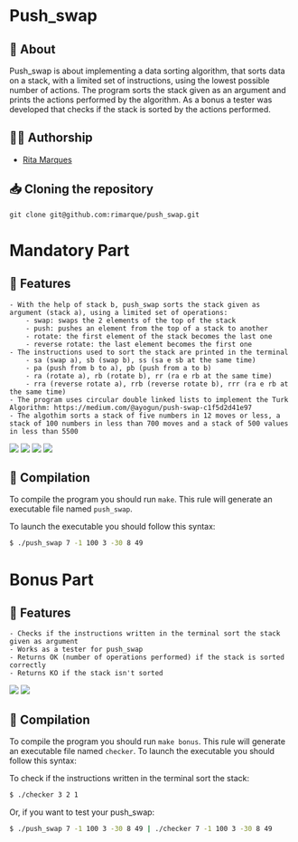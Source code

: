 # **Push_swap**

## :speech_balloon: **About**
Push_swap is about implementing a data sorting algorithm, that sorts data on a stack, with a limited set of instructions, using the lowest possible number of actions. 
The program sorts the stack given as an argument and prints the actions performed by the algorithm. 
As a bonus a tester was developed that checks if the stack is sorted by the actions performed.

## 🙋‍♀️ **Authorship**
- [Rita Marques](https://github.com/rimarque)

## :inbox_tray: **Cloning the repository**

```shell
git clone git@github.com:rimarque/push_swap.git 
```

# Mandatory Part

## 💎 **Features**
```
- With the help of stack b, push_swap sorts the stack given as argument (stack a), using a limited set of operations:
	- swap: swaps the 2 elements of the top of the stack
	- push: pushes an element from the top of a stack to another
	- rotate: the first element of the stack becomes the last one
	- reverse rotate: the last element becomes the first one
- The instructions used to sort the stack are printed in the terminal
	- sa (swap a), sb (swap b), ss (sa e sb at the same time)
	- pa (push from b to a), pb (push from a to b)
	- ra (rotate a), rb (rotate b), rr (ra e rb at the same time)
	- rra (reverse rotate a), rrb (reverse rotate b), rrr (ra e rb at the same time)
- The program uses circular double linked lists to implement the Turk Algorithm: https://medium.com/@ayogun/push-swap-c1f5d2d41e97
- The algothim sorts a stack of five numbers in 12 moves or less, a stack of 100 numbers in less than 700 moves and a stack of 500 values in less than 5500
```
</tbody>
	<td><image src="img/mandatory.png"></td>
	<td><image src="img/5numbers.png"></td>
	<td><image src="img/100numbers.png"></td>
	<td><image src="img/500numbers.png"></td>
</tbody>

## :link: **Compilation**
To compile the program you should run `make`.
This rule will generate an executable file named `push_swap`.

To launch the executable you should follow this syntax:

```sh
$ ./push_swap 7 -1 100 3 -30 8 49
```

# Bonus Part

## 💎 **Features**
```
- Checks if the instructions written in the terminal sort the stack given as argument
- Works as a tester for push_swap
- Returns OK (number of operations performed) if the stack is sorted correctly
- Returns KO if the stack isn't sorted
```
<td><image src="img/checker_instructions.png"></td>
<td><image src="img/checker_push_swap.png"></td>

## :link: **Compilation**
To compile the program you should run `make bonus`.
This rule will generate an executable file named `checker`. To launch the executable you should follow this syntax:

To check if the instructions written in the terminal sort the stack:

```sh
$ ./checker 3 2 1
```
Or, if you want to test your push_swap:

```sh
$ ./push_swap 7 -1 100 3 -30 8 49 | ./checker 7 -1 100 3 -30 8 49
```
